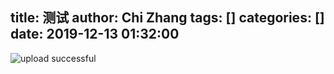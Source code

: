 title: 测试
author: Chi Zhang
tags: []
categories: []
date: 2019-12-13 01:32:00
---

![upload successful](/images/pasted-0.png)